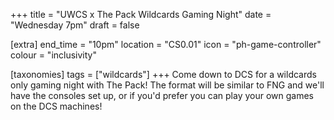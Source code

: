 +++
title = "UWCS x The Pack Wildcards Gaming Night"
date = "Wednesday 7pm"
draft = false

[extra]
end_time = "10pm"
location = "CS0.01"
icon = "ph-game-controller"
colour = "inclusivity"

[taxonomies]
tags = ["wildcards"]
+++
Come down to DCS for a wildcards only gaming night with The Pack! The format will be similar to FNG and we'll have the consoles set up, or if you'd prefer you can play your own games on the DCS machines!
